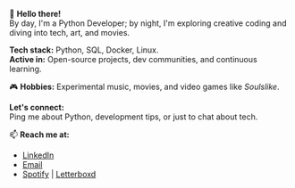 👾 **Hello there!**  
By day, I'm a Python Developer; by night, I'm exploring creative coding and diving into tech, art, and movies.  

**Tech stack:** Python, SQL, Docker, Linux.  
**Active in:** Open-source projects, dev communities, and continuous learning.  

🎮 **Hobbies:** Experimental music, movies, and video games like *Soulslike*.  

**Let's connect:**  
Ping me about Python, development tips, or just to chat about tech.  

📫 **Reach me at:**
- [LinkedIn](https://www.linkedin.com/in/mehrdadrafiei)  
- [Email](mailto:mehrdad.rafiei.dev@gmail.com)  
- [Spotify](https://open.spotify.com/user/mehrdadr) | [Letterboxd](https://letterboxd.com/realmeh)
